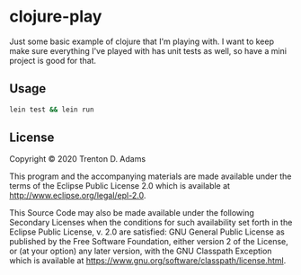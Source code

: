 # clojure-play

Just some basic example of clojure that I'm playing with.  I want to keep make sure everything I've played with has unit tests as well, so have a mini project is good for that.

## Usage

```bash
lein test && lein run
```

## License

Copyright © 2020 Trenton D. Adams

This program and the accompanying materials are made available under the
terms of the Eclipse Public License 2.0 which is available at
http://www.eclipse.org/legal/epl-2.0.

This Source Code may also be made available under the following Secondary
Licenses when the conditions for such availability set forth in the Eclipse
Public License, v. 2.0 are satisfied: GNU General Public License as published by
the Free Software Foundation, either version 2 of the License, or (at your
option) any later version, with the GNU Classpath Exception which is available
at https://www.gnu.org/software/classpath/license.html.
